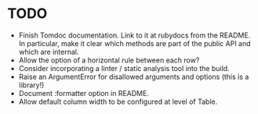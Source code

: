 # TODO

* Finish Tomdoc documentation. Link to it at rubydocs from the README. In particular,
  make it clear which methods are part of the public API and which are internal.
* Allow the option of a horizontal rule between each row?
* Consider incorporating a linter / static analysis tool into the build.
* Raise an ArgumentError for disallowed arguments and options (this is
  a library!)
* Document :formatter option in README.
* Allow default column width to be configured at level of Table.
